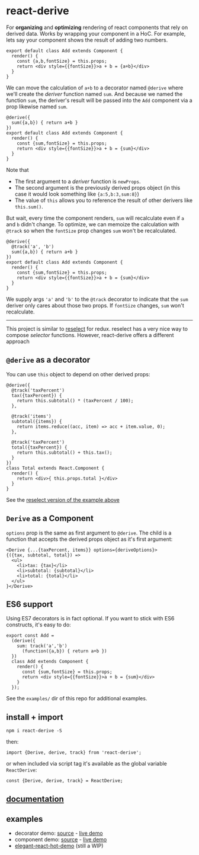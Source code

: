 # react-derive

For **organizing** and **optimizing** rendering of react components
that rely on derived data. Works by wrapping your component in a HoC.
For example, lets say your
component shows the result of adding two numbers.

    export default class Add extends Component {
      render() {
        const {a,b,fontSize} = this.props;
        return <div style={{fontSize}}>a + b = {a+b}</div>
      }
    }

We can move the calculation of `a+b` to a decorator named `@derive`
where we'll create the *deriver* function named `sum`. And because we
named the function `sum`, the deriver's result will be passed
into the `Add` component via a prop likewise named `sum`.

    @derive({
      sum({a,b}) { return a+b }
    })
    export default class Add extends Component {
      render() {
        const {sum,fontSize} = this.props;
        return <div style={{fontSize}}>a + b = {sum}</div>
      }
    }

Note that

- The first argument to a *deriver* function is `newProps`.
- The second argument is the previously derived props object
  (in this case it would look something like `{a:5,b:3,sum:8}`)
- The value of `this` allows you to reference the result of other
  derivers like `this.sum()`.

But wait, every time the component renders, `sum` will recalculate even
if `a` and `b` didn't change. To optimize, we can memoize the calculation with `@track`
so when the `fontSize` prop changes `sum` won't be recalculated.

    @derive({
      @track('a', 'b')
      sum({a,b}) { return a+b }
    })
    export default class Add extends Component {
      render() {
        const {sum,fontSize} = this.props;
        return <div style={{fontSize}}>a + b = {sum}</div>
      }
    }

We supply args `'a'` and `'b'` to the `@track`
decorator to indicate that the `sum` deriver only
cares about those two props. If `fontSize` changes,
`sum` won't recalculate.

-------

This project is similar to [reselect](https://github.com/faassen/reselect)
for redux. reselect has a
very nice way to compose *selector* functions. However,
react-derive offers a different approach

## `@derive` as a decorator

You can use `this` object to depend on other derived props:

    @derive({
      @track('taxPercent')
      tax({taxPercent}) {
        return this.subtotal() * (taxPercent / 100);
      },

      @track('items')
      subtotal({items}) {
        return items.reduce((acc, item) => acc + item.value, 0);
      },

      @track('taxPercent')
      total({taxPercent}) {
        return this.subtotal() + this.tax();
      }
    })
    class Total extends React.Component {
      render() {
        return <div>{ this.props.total }</div>
      }
    }

See the [reselect version of the example above](https://github.com/faassen/reselect#example)

## `Derive` as a Component

`options` prop is the same as first argument to `@derive`.
The child is a function that accepts the derived props object
as it's first argument:

    <Derive {...{taxPercent, items}} options={deriveOptions}>
    {({tax, subtotal, total}) =>
      <ul>
        <li>tax: {tax}</li>
        <li>subtotal: {subtotal}</li>
        <li>total: {total}</li>
      </ul>
    }</Derive>

## ES6 support

Using ES7 decorators is in fact optional. If you want to stick with
ES6 constructs, it's easy to do:

    export const Add =
      (derive({
        sum: track('a','b')
          (function({a,b}) { return a+b })
      })
      class Add extends Component {
        render() {
          const {sum,fontSize} = this.props;
          return <div style={{fontSize}}>a + b = {sum}</div>
        }
      });
      
See the `examples/` dir of this repo for additional examples.

## install + import

    npm i react-derive -S

then:

    import {Derive, derive, track} from 'react-derive';

or when included via script tag it's available as the global variable `ReactDerive`:

    const {Derive, derive, track} = ReactDerive;

## [documentation](http://gilbox.github.io/react-derive/index.js.html)

## examples

- decorator demo:  [source](https://github.com/gilbox/react-derive/blob/master/examples/decorator-demo/app.js) - [live demo](http://gilbox.github.io/react-derive/examples/decorator-demo/demo.html)
- component demo:  [source](https://github.com/gilbox/react-derive/blob/master/examples/component-demo/app.js) - [live demo](http://gilbox.github.io/react-derive/examples/component-demo/demo.html)
- [elegant-react-hot-demo](https://github.com/gilbox/elegant-react-hot-demo) (still a WIP)
